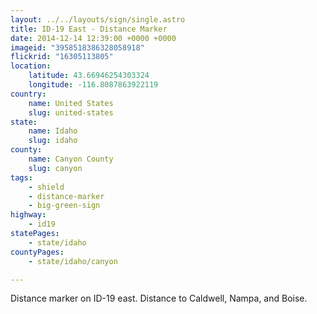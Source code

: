 ```yaml
---
layout: ../../layouts/sign/single.astro
title: ID-19 East - Distance Marker
date: 2014-12-14 12:39:00 +0000 +0000
imageid: "3958518386328058918"
flickrid: "16305113805"
location:
    latitude: 43.66946254303324
    longitude: -116.8087863922119
country:
    name: United States
    slug: united-states
state:
    name: Idaho
    slug: idaho
county:
    name: Canyon County
    slug: canyon
tags:
    - shield
    - distance-marker
    - big-green-sign
highway:
    - id19
statePages:
    - state/idaho
countyPages:
    - state/idaho/canyon

---
```

Distance marker on ID-19 east.  Distance to Caldwell, Nampa, and Boise.